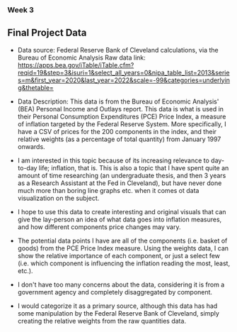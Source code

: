### Week 3

## Final Project Data

* Data source: Federal Reserve Bank of Cleveland calculations, via the Bureau of Economic Analysis
Raw data link: https://apps.bea.gov/iTable/iTable.cfm?reqid=19&step=3&isuri=1&select_all_years=0&nipa_table_list=2013&series=m&first_year=2020&last_year=2022&scale=-99&categories=underlying&thetable=


* Data Description: This data is from the Bureau of Economic Analysis' (BEA) Personal Income and Outlays report. 
This data is what is used in their Personal Consumption Expenditures (PCE) Price Index, a measure of inflation targeted
by the Federal Reserve System. More specifically, I have a CSV of prices for the 200 components 
in the index, and their relative weights (as a percentage of total quantity) from January 1997 onwards.

* I am interested in this topic because of its increasing relevance to day-to-day life; inflation, that is.
This is also a topic that I have spent quite an amount of time researching (an undergraduate thesis, and then
3 years as a Research Assistant at the Fed in Cleveland), but have never done much more than boring line 
graphs etc. when it comes ot data visualization on the subject.

* I hope to use this data to create interesting and original visuals that can give the lay-person an idea of what
data goes into inflation measures, and how different components price changes may vary. 

* The potential data points I have are all of the components (i.e. basket of goods) from the PCE Price Index measure.
Using the weights data, I can show the relative importance of each component, or just a select few (i.e. which component
is influencing the inflation reading the most, least, etc.).

* I don't have too many concerns about the data, considering it is from a government agency and completely disaggregated 
by component.

* I would categorize it as a primary source, although this data has had some manipulation by the Federal
Reserve Bank of Cleveland, simply creating the relative weights from the raw quantities data.
